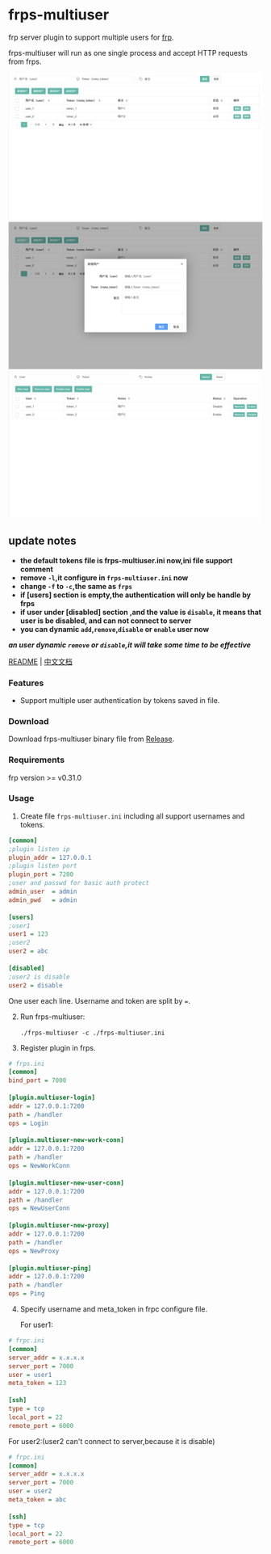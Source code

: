 # frps-multiuser

frp server plugin to support multiple users for [frp](https://github.com/fatedier/frp).

frps-multiuser will run as one single process and accept HTTP requests from frps.

![用户列表](screenshots/user-list.png)
![新增列表](screenshots/new-user.png)
![支持英文](screenshots/i18n.png)

## update notes

+ **the default tokens file is frps-multiuser.ini now,ini file support comment**
+ **remove `-l`,it configure in `frps-multiuser.ini` now**
+ **change `-f` to `-c`,the same as `frps`**
+ **if \[users\] section is empty,the authentication will only be handle by frps**
+ **if user under \[disabled\] section ,and the value is `disable`, it means that user is be disabled, and can not connect to server**
+ **you can dynamic `add`,`remove`,`disable` or `enable` user now**

***an user dynamic `remove` or `disable`,it will take some time to be effective***

[README](README.md) | [中文文档](README_zh.md)

### Features

* Support multiple user authentication by tokens saved in file.

### Download

Download frps-multiuser binary file from [Release](../../releases).

### Requirements

frp version >= v0.31.0

### Usage

1. Create file `frps-multiuser.ini` including all support usernames and tokens.

```ini
[common]
;plugin listen ip
plugin_addr = 127.0.0.1
;plugin listen port
plugin_port = 7200
;user and passwd for basic auth protect
admin_user  = admin
admin_pwd   = admin

[users]
;user1
user1 = 123
;user2
user2 = abc

[disabled]
;user2 is disable
user2 = disable
```

   One user each line. Username and token are split by `=`.

2. Run frps-multiuser:

   `./frps-multiuser -c ./frps-multiuser.ini`

3. Register plugin in frps.

```ini
# frps.ini
[common]
bind_port = 7000

[plugin.multiuser-login]
addr = 127.0.0.1:7200
path = /handler
ops = Login

[plugin.multiuser-new-work-conn]
addr = 127.0.0.1:7200
path = /handler
ops = NewWorkConn

[plugin.multiuser-new-user-conn]
addr = 127.0.0.1:7200
path = /handler
ops = NewUserConn

[plugin.multiuser-new-proxy]
addr = 127.0.0.1:7200
path = /handler
ops = NewProxy

[plugin.multiuser-ping]
addr = 127.0.0.1:7200
path = /handler
ops = Ping
```

4. Specify username and meta_token in frpc configure file.

   For user1:

```ini
# frpc.ini
[common]
server_addr = x.x.x.x
server_port = 7000
user = user1
meta_token = 123

[ssh]
type = tcp
local_port = 22
remote_port = 6000
```

   For user2:(user2 can't connect to server,because it is disable)

```ini
# frpc.ini
[common]
server_addr = x.x.x.x
server_port = 7000
user = user2
meta_token = abc

[ssh]
type = tcp
local_port = 22
remote_port = 6000
```
